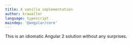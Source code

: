 ```yaml
---
title: A vanilla implementation
author: krawaller
language: typescript
maindep: '@angular/core'
---
```


This is an idiomatic Angular 2 solution without any surprises.